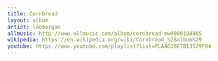 ```yaml
---
title: Cornbread
layout: album
artist: leemorgan
allmusic: http://www.allmusic.com/album/cornbread-mw0000198805
wikipedia: https://en.wikipedia.org/wiki/Cornbread_%28album%29
youtube: https://www.youtube.com/playlist?list=PLAA636E7B13579F94
---
```


